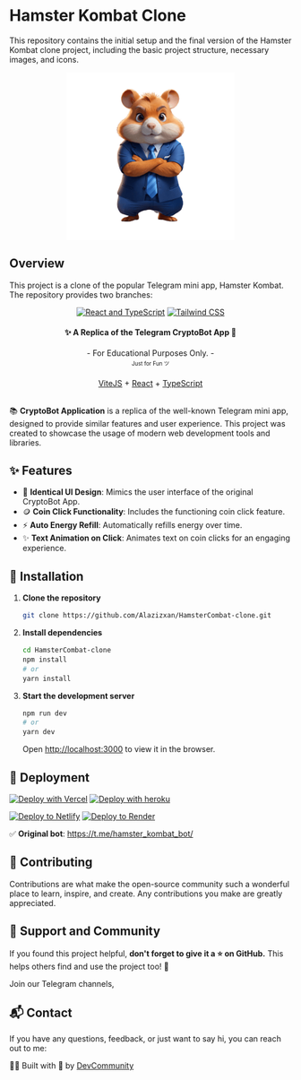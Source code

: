 # Hamster Kombat Clone

This repository contains the initial setup and the final version of the Hamster Kombat clone project, including the basic project structure, necessary images, and icons.


<p style="text-align:center;" align="center">
  <img align="center" src="src\images\main-character.png" width="300px" height="300px"/>
</p>

## Overview

This project is a clone of the popular Telegram mini app, Hamster Kombat. The repository provides two branches:


<div align='center'>

[![React and TypeScript](https://img.shields.io/badge/React-+TS-1cd760?logo=react&style=flat)](https://react.dev/)
[![Tailwind CSS](https://img.shields.io/badge/Tailwind-CSS-blue?logo=tailwindcss&style=flat)](https://tailwindcss.com/)
</div>

<h4 align="center">✨ A Replica of the Telegram CryptoBot App 🥇</h4>

<div align="center">
  - For Educational Purposes Only. -
  <br/>
  <sup><sub>Just for Fun ツ</sub></sup>
  <br />
  <br />
  <a href="https://vitejs.dev/">ViteJS</a>
  +
  <a href="https://react.dev/">React</a>
  +
  <a href="https://www.typescriptlang.org/">TypeScript</a>
</div>
</br>

📚 **CryptoBot Application** is a replica of the well-known Telegram mini app, designed to provide similar features and user experience. This project was created to showcase the usage of modern web development tools and libraries. 

## ✨ Features

- 🎨 **Identical UI Design**: Mimics the user interface of the original CryptoBot App.
- 🪙 **Coin Click Functionality**: Includes the functioning coin click feature.
- ⚡️ **Auto Energy Refill**: Automatically refills energy over time.
- ✨ **Text Animation on Click**: Animates text on coin clicks for an engaging experience.

## 💾 Installation
1. **Clone the repository**

    ```bash
    git clone https://github.com/Alazizxan/HamsterCombat-clone.git
    ```

2. **Install dependencies**

    ```bash
    cd HamsterCombat-clone
    npm install
    # or
    yarn install
    ```

3. **Start the development server**

    ```bash
    npm run dev
    # or
    yarn dev
    ```

    Open [http://localhost:3000](http://localhost:3000) to view it in the browser.

## 🚀 Deployment

[![Deploy with Vercel](https://vercel.com/button)](https://vercel.com/new/clone?repository-url=https://github.com/YourUsername/CryptoBot-App-Clone)
[![Deploy with heroku](https://www.herokucdn.com/deploy/button.svg)](https://heroku.com/deploy)

[![Deploy to Netlify](https://www.netlify.com/img/deploy/button.svg)](https://app.netlify.com/start/deploy?repository=https://github.com/YourUsername/CryptoBot-App-Clone)
[![Deploy to Render](https://render.com/images/deploy-to-render-button.svg)](https://render.com/deploy)
</br>

✅ **Original bot**: https://t.me/hamster_kombat_bot/

## 🤝 Contributing
Contributions are what make the open-source community such a wonderful place to learn, inspire, and create. Any contributions you make are greatly appreciated.

## 🌟 Support and Community
If you found this project helpful, **don't forget to give it a ⭐ on GitHub.** This helps others find and use the project too! 🫶



Join our Telegram channels, 


## 📬 Contact
If you have any questions, feedback, or just want to say hi, you can reach out to me:



🧑‍💻 Built with 💖 by [DevCommunity](https://t.me/alltekin)

